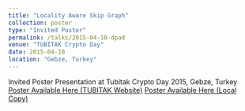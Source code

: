 ```yaml
---
title: "Locality Aware Skip Graph"
collection: poster
type: "Invited Poster"
permalink: /talks/2015-04-10-dpad
venue: "TUBITAK Crypto Day"
date: 2015-04-10
location: "Gebze, Turkey"
---
```

Invited Poster Presentation at Tubitak Crypto Day 2015, Gebze, Turkey
[Poster Available Here (TUBITAK Website)](https://mcs.bilgem.tubitak.gov.tr/cryptodays/files/posters/YAHYA_HASSANZADEH_Locality%20Aware%20Skip%20Graph%20[Poster].pdf)
[Poster Available Here (Local Copy)](https://github.com/yhassanzadeh13/yhassanzadeh13.github.io/blob/master/files/dpad.pdf)
